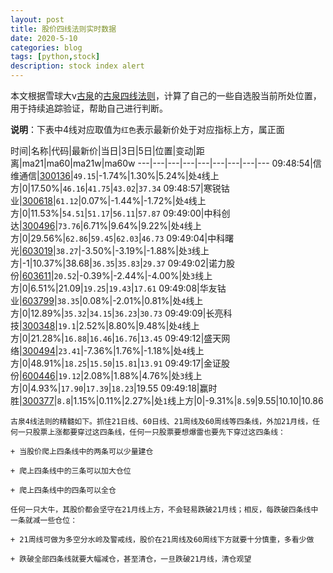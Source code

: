 ```yaml
---
layout: post
title: 股价四线法则实时数据
date: 2020-5-10
categories: blog
tags: [python,stock]
description: stock index alert
---
```



本文根据雪球大v[古泉](https://xueqiu.com/u/7148646888)的[古泉四线法则](https://xueqiu.com/7148646888/130498192)，计算了自己的一些自选股当前所处位置，用于持续追踪验证，帮助自己进行判断。

**说明**：下表中4线对应取值为`红色`表示最新价处于对应指标上方，属正面

时间|名称|代码|最新价|当日|3日|5日|位置|变动|距离|ma21|ma60|ma21w|ma60w
---|---|---|---|---|---|---|---|---
09:48:54|信维通信|[300136](https://xueqiu.com/S/SZ300136)|`49.15`|-1.74%|1.30%|5.24%|处`4`线上方|0|17.50%|`46.16`|`41.75`|`43.02`|`37.34`
09:48:57|寒锐钴业|[300618](https://xueqiu.com/S/SZ300618)|`61.12`|0.07%|-1.44%|-1.72%|处`4`线上方|0|11.53%|`54.51`|`51.17`|`56.11`|`57.87`
09:49:00|中科创达|[300496](https://xueqiu.com/S/SZ300496)|`73.76`|6.71%|9.64%|9.22%|处`4`线上方|0|29.56%|`62.86`|`59.45`|`62.03`|`46.73`
09:49:04|中科曙光|[603019](https://xueqiu.com/S/SH603019)|`38.27`|-3.50%|-3.19%|-1.88%|处`3`线上方|-1|10.37%|38.68|`36.35`|`35.83`|`29.37`
09:49:02|诺力股份|[603611](https://xueqiu.com/S/SH603611)|`20.52`|-0.39%|-2.44%|-4.00%|处`3`线上方|0|6.51%|21.09|`19.25`|`19.43`|`17.61`
09:49:08|华友钴业|[603799](https://xueqiu.com/S/SH603799)|`38.35`|0.08%|-2.01%|0.81%|处`4`线上方|0|12.89%|`35.32`|`34.15`|`36.23`|`30.73`
09:49:09|长亮科技|[300348](https://xueqiu.com/S/SZ300348)|`19.1`|2.52%|8.80%|9.48%|处`4`线上方|0|21.28%|`16.88`|`16.46`|`16.76`|`13.45`
09:49:12|盛天网络|[300494](https://xueqiu.com/S/SZ300494)|`23.41`|-7.36%|1.76%|-1.18%|处`4`线上方|0|48.91%|`18.25`|`15.50`|`15.81`|`13.91`
09:49:17|金证股份|[600446](https://xueqiu.com/S/SH600446)|`19.12`|2.08%|1.88%|4.76%|处`3`线上方|0|4.93%|`17.90`|`17.39`|`18.23`|19.55
09:49:18|赢时胜|[300377](https://xueqiu.com/S/SZ300377)|`8.8`|1.15%|0.11%|2.27%|处`1`线上方|0|-9.31%|`8.59`|9.55|10.10|10.86

```
古泉4线法则的精髓如下。抓住21日线、60日线、21周线及60周线等四条线，外加21月线，任何一只股票上涨都要穿过这四条线，任何一只股票要想爆雷也要先下穿过这四条线：

+ 当股价爬上四条线中的两条可以少量建仓

+ 爬上四条线中的三条可以加大仓位

+ 爬上四条线中的四条可以全仓

任何一只大牛，其股价都会坚守在21月线上方，不会轻易跌破21月线；相反，每跌破四条线中一条就减一些仓位：

+ 21周线可做为多空分水岭及警戒线，股价在21周线及60周线下方就要十分慎重，多看少做

+ 跌破全部四条线就要大幅减仓，甚至清仓，一旦跌破21月线，清仓观望
```